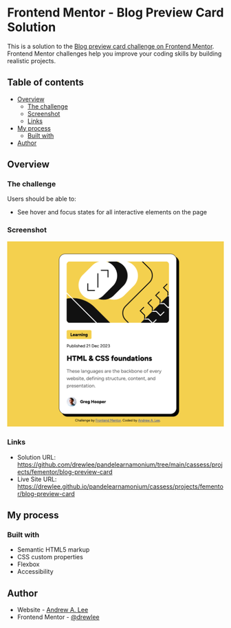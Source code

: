 # Frontend Mentor - Blog Preview Card Solution

This is a solution to the [Blog preview card challenge on Frontend Mentor](https://www.frontendmentor.io/challenges/blog-preview-card-ckPaj01IcS). Frontend Mentor challenges help you improve your coding skills by building realistic projects.

## Table of contents

- [Overview](#overview)
  - [The challenge](#the-challenge)
  - [Screenshot](#screenshot)
  - [Links](#links)
- [My process](#my-process)
  - [Built with](#built-with)
- [Author](#author)

## Overview

### The challenge

Users should be able to:

- See hover and focus states for all interactive elements on the page

### Screenshot

![Blog preview card screenshot](./screenshot.png)

### Links

- Solution URL: https://github.com/drewlee/pandelearnamonium/tree/main/cassess/projects/fementor/blog-preview-card
- Live Site URL: https://drewlee.github.io/pandelearnamonium/cassess/projects/fementor/blog-preview-card

## My process

### Built with

- Semantic HTML5 markup
- CSS custom properties
- Flexbox
- Accessibility

## Author

- Website - [Andrew A. Lee](https://github.com/drewlee)
- Frontend Mentor - [@drewlee](https://www.frontendmentor.io/profile/drewlee)
